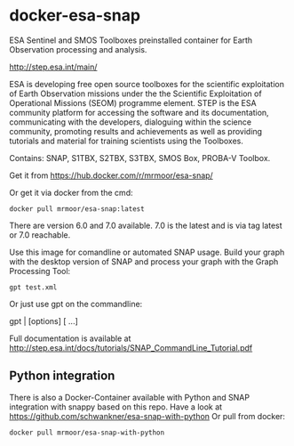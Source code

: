 # docker-esa-snap

ESA Sentinel and SMOS Toolboxes preinstalled container for Earth Observation processing and analysis.

http://step.esa.int/main/

ESA is developing free open source toolboxes for the scientific exploitation of Earth Observation missions under the the Scientific Exploitation of Operational Missions (SEOM) programme element. STEP is the ESA community platform for accessing the software and its documentation, communicating with the developers, dialoguing within the science community, promoting results and achievements as well as providing tutorials and material for training scientists using the Toolboxes.

Contains: SNAP, S1TBX, S2TBX, S3TBX, SMOS Box, PROBA-V Toolbox.

Get it from https://hub.docker.com/r/mrmoor/esa-snap/


Or get it via docker from the cmd:

    docker pull mrmoor/esa-snap:latest

There are version 6.0 and 7.0 available. 7.0 is the latest and is via tag latest or 7.0 reachable.
  
Use this image for comandline or automated SNAP usage.
Build your graph with the desktop version of SNAP and process your graph with the Graph Processing Tool:

    gpt test.xml

Or just use gpt on the commandline:

   gpt <op>|<graph-file> [options] [<source-file-1> <source-file-2> ...]

Full documentation is available at http://step.esa.int/docs/tutorials/SNAP_CommandLine_Tutorial.pdf


## Python integration

There is also a Docker-Container available with Python and SNAP integration with snappy based on this repo.
Have a look at https://github.com/schwankner/esa-snap-with-python
Or pull from docker:
    
    docker pull mrmoor/esa-snap-with-python
